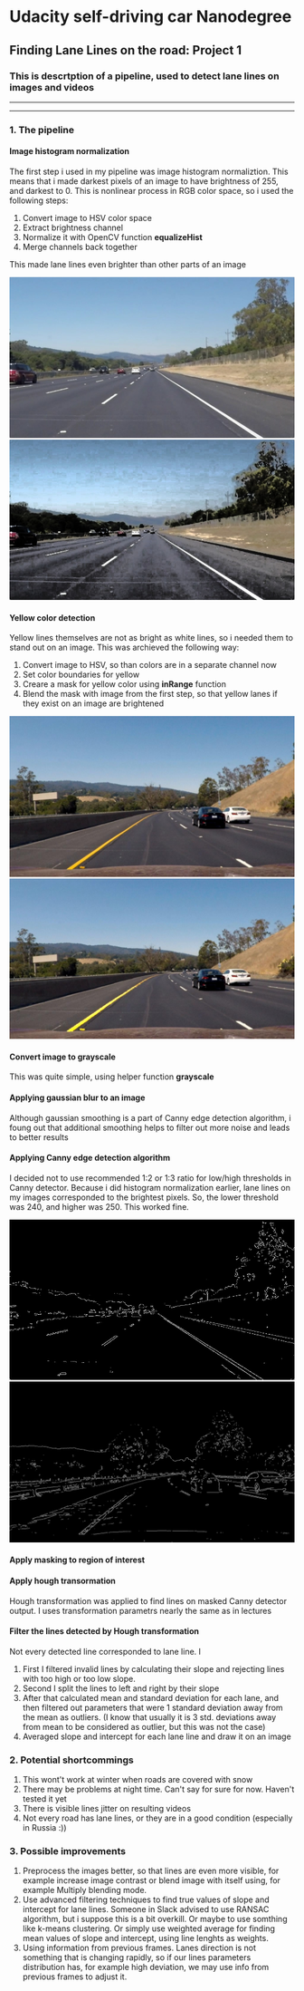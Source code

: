 # **Udacity self-driving car Nanodegree** 

## Finding Lane Lines on the road: Project 1

### This is descrtption of a pipeline, used to detect lane lines on images and videos

---

[//]: # (Image References)

[image1]: ./examples/regular_image.jpg "Regular image"
[image2]: ./examples/normalized_image.jpg "Normalized image"
[image3]: ./examples/yellow_lane_image.jpg "Image with yellow lane"
[image4]: ./examples/yellow_masked.jpg "Enchanced image with yellow lane"
[image5]: ./examples/edges_simple.jpg "Image with clear lane lines"
[image6]: ./examples/edges_tricky.jpg "Tricky to detect lane lines"

---


### 1. The pipeline
#### Image histogram normalization
The first step i used in my pipeline was image histogram normaliztion. This means that i made darkest pixels of an image to have brightness of 255, and darkest to 0. This is nonlinear process in RGB color space, so i used the following steps:

1. Convert image to HSV color space 
2. Extract brightness channel 
3. Normalize it with OpenCV function **equalizeHist** 
4. Merge channels back together 

This made lane lines even brighter than other parts of an image

![Image from camera][image1] ![Normalized image][image2]

#### Yellow color detection
Yellow lines themselves are not as bright as white lines, so i needed them to stand out on an image. This was archieved the following way:

1. Convert image to HSV, so than colors are in a separate channel now
2. Set color boundaries for yellow
3. Creare a mask for yellow color using **inRange** function
4. Blend the mask with image from the first step, so that yellow lanes if they exist on an image are brightened

![Image with yellow lane][image3] ![Yellow lane highlighted][image4]

#### Convert image to grayscale

This was quite simple, using helper function **grayscale**

#### Applying gaussian blur to an image

Although gaussian smoothing is a part of Canny edge detection algorithm, i foung out that additional smoothing helps to filter out more noise and leads to better results

#### Applying Canny edge detection algorithm

I decided not to use recommended 1:2 or 1:3 ratio for low/high thresholds in Canny detector. Because i did histogram normalization earlier, lane lines on my images corresponded to the brightest pixels. So, the lower threshold was 240, and higher was 250. This worked fine.

![Canny simple][image5] ![Canny challanging][image6]

#### Apply masking to region of interest

#### Apply hough transormation

Hough transformation was applied to find lines on masked Canny detector output. I uses transformation parametrs nearly the same as in lectures

#### Filter the lines detected by Hough transformation

Not every detected line corresponded to lane line. I
1. First I filtered invalid lines by calculating their slope and rejecting lines with too high or too low slope. 
2. Second I split the lines to left and right by their slope 
3. After that calculated mean and standard deviation for each lane, and then filtered out parameters that were 1 standard deviation away from the mean as outliers. (I know that usually it is 3 std. deviations away from mean to be considered as outlier, but this was not the case)
4. Averaged slope and intercept for each lane line and draw it on an image

### 2. Potential shortcommings

1. This wont't work at winter when roads are covered with snow
2. There may be problems at night time. Can't say for sure for now. Haven't tested it yet
3. There is visible lines jitter on resulting videos
4. Not every road has lane lines, or they are in a good condition (especially in Russia :))

### 3. Possible improvements

1. Preprocess the images better, so that lines are even more visible, for example increase image contrast or blend image with itself using, for example Multiply blending mode.
2. Use advanced filtering techniques to find true values of slope and intercept for lane lines. Someone in Slack advised to use RANSAC algorithm, but i suppose this is a bit overkill. Or maybe to use somthing like k-means clustering. Or simply use weighted average for finding mean values of slope and intercept, using line lenghts as weights.
3. Using information from previous frames. Lanes direction is not something that is changing rapidly, so if our lines parameters distribution has, for example high deviation, we may use info from previous frames to adjust it. 